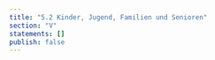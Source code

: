 ```yaml
---
title: "5.2 Kinder, Jugend, Familien und Senioren"
section: "V"
statements: []
publish: false
---
```


